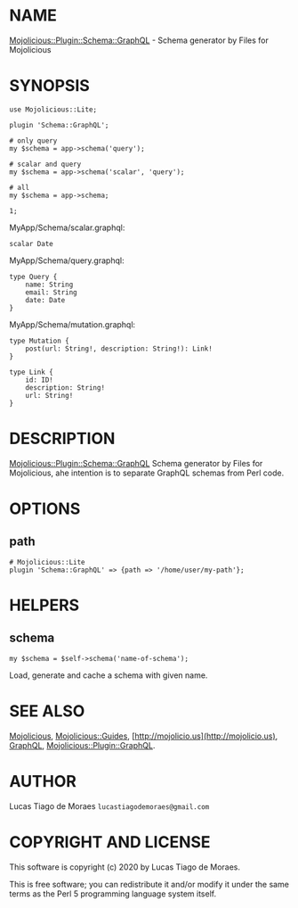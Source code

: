 # NAME

[Mojolicious::Plugin::Schema::GraphQL](https://metacpan.org/pod/Mojolicious::Plugin::Schema::GraphQL) - Schema generator by Files for Mojolicious

# SYNOPSIS

    use Mojolicious::Lite;
    
    plugin 'Schema::GraphQL';
    
    # only query
    my $schema = app->schema('query');
    
    # scalar and query 
    my $schema = app->schema('scalar', 'query');
    
    # all
    my $schema = app->schema;
    
    1;

MyApp/Schema/scalar.graphql:

    scalar Date

MyApp/Schema/query.graphql:
    
    type Query {
        name: String
        email: String
        date: Date
    } 
    
MyApp/Schema/mutation.graphql:

    type Mutation {
        post(url: String!, description: String!): Link!
    }

    type Link {
        id: ID!
        description: String!
        url: String!
    }    
    
# DESCRIPTION    

[Mojolicious::Plugin::Schema::GraphQL](https://metacpan.org/pod/Mojolicious::Plugin::Schema::GraphQL) Schema generator by Files for Mojolicious, ahe intention is to separate GraphQL schemas from Perl code.

# OPTIONS

## path

    # Mojolicious::Lite
    plugin 'Schema::GraphQL' => {path => '/home/user/my-path'};
    
# HELPERS

## schema

    my $schema = $self->schema('name-of-schema');
    
Load, generate and cache a schema with given name.    

# SEE ALSO

[Mojolicious](https://metacpan.org/pod/Mojolicious), [Mojolicious::Guides](https://metacpan.org/pod/Mojolicious::Guides),
[http://mojolicio.us](http://mojolicio.us), [GraphQL](https://metacpan.org/pod/GraphQL), [Mojolicious::Plugin::GraphQL](https://metacpan.org/pod/Mojolicious::Plugin::GraphQL).

# AUTHOR

Lucas Tiago de Moraes `lucastiagodemoraes@gmail.com`

# COPYRIGHT AND LICENSE

This software is copyright (c) 2020 by Lucas Tiago de Moraes.

This is free software; you can redistribute it and/or modify it under the same terms as the Perl 5 programming language system itself.
